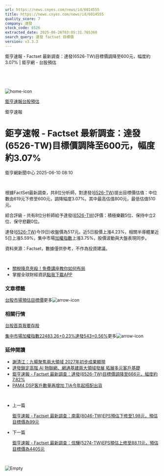 ```yaml
---
url: https://news.cnyes.com/news/id/6014555
title: https://news.cnyes.com/news/id/6014555
quality_score: 7
company: 達發
stock_code: 6526
extracted_date: 2025-06-26T03:05:31.765360
search_query: 達發 factset 目標價
version: v3.3.3
---
```


鉅亨速報 - Factset 最新調查：達發(6526-TW)目標價調降至600元，幅度約3.07% | 鉅亨網 - 台股預估

‌

‌

![home-icon](/assets/icons/breadCrumb/symbol-icon-home.svg)

[鉅亨速報](/news/cat/anue_live)[台股預估](/news/cat/tw_forecast)

鉅亨速報

# 鉅亨速報 - Factset 最新調查：達發(6526-TW)目標價調降至600元，幅度約3.07%

鉅亨網新聞中心 2025-06-10 08:10

‌

根據FactSet最新調查，共8位分析師，對達發([6526-TW](https://www.cnyes.com/twstock/6526))提出目標價估值：中位數由619元下修至600元，調降幅度3.07%。其中最高估值800元，最低估值510元。

綜合評級 - 共有8位分析師給予達發([6526-TW](https://www.cnyes.com/twstock/6526))評價：積極樂觀5位、保持中立2位、保守悲觀0位。

達發([6526-TW](https://www.cnyes.com/twstock/6526))今(9日)收盤價為517元。近5日股價上漲4.23%，相關半導體業近5日上漲5.59%，集中市場[加權指數](https://invest.cnyes.com/index/TWS/TSE01)上漲3.75%，股價波動與大盤表現同步。

資料來源：Factset，數據僅供參考，不作為投資建議。

‌

* [關稅降息夾殺！免費講座教你如何布局](https://www.rsc.com.tw/Cnyes_RSC/SeminarBooking2025InvestmentOutlook.aspx?utm_source=anue&utm_medium=usstocks_end)
* 掌握全球財經資訊[點我下載APP](http://www.cnyes.com/app/?utm_source=mweb&utm_medium=HamMenuBanner&utm_campaign=fixed&utm_content=entr)

### 文章標籤

[台股](https://news.cnyes.com/tag/台股 "台股")[市場預估](https://news.cnyes.com/tag/市場預估 "市場預估")[目標價](https://news.cnyes.com/tag/目標價 "目標價")更多![arrow-icon](/assets/icons/arrows/arrow-down.svg)

### 相關行情

[台股首頁](https://www.cnyes.com/twstock)[我要存股](https://supr.link/8OHaU)

[集中市場加權指數22483.26+0.23%](https://invest.cnyes.com/index/TWS/TSE01)[達發543+0.56%](https://www.cnyes.com/twstock/6526)更多![arrow-icon](/assets/icons/arrows/arrow-down.svg)

### 延伸閱讀

* [謝清江：九暘聚焦兩大領域 2027年初步成果顯現](/news/id/6006396)
* [達發鎖定高階 AI 物聯網、網通基建兩大領域發展 拓展多元客戶基礎](/news/id/5989038)
* [鉅亨速報 - Factset 最新調查：達發(6526-TW)目標價調降至666元，幅度約7.82%](/news/id/5961447)
* [PAM4 DSP客戶數量再增加 TIA今年起搭配出貨](/news/id/5958850)

‌

* 上一篇

  [鉅亨速報 - Factset 最新調查：南電(8046-TW)EPS預估下修至1.98元，預估目標價為99元](/news/id/6015170)
* 下一篇

  [鉅亨速報 - Factset 最新調查：信驊(5274-TW)EPS預估上修至88.11元，預估目標價為4405元](/news/id/6014179)

‌

![Empty](/assets/icons/skeleton/empty-image.svg)

‌